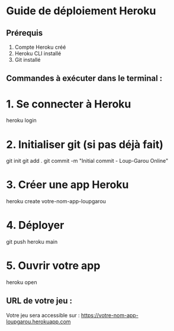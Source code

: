 # Guide de déploiement Heroku

## Prérequis
1. Compte Heroku créé
2. Heroku CLI installé
3. Git installé

## Commandes à exécuter dans le terminal :

# 1. Se connecter à Heroku
heroku login

# 2. Initialiser git (si pas déjà fait)
git init
git add .
git commit -m "Initial commit - Loup-Garou Online"

# 3. Créer une app Heroku
heroku create votre-nom-app-loupgarou

# 4. Déployer
git push heroku main

# 5. Ouvrir votre app
heroku open

## URL de votre jeu :
Votre jeu sera accessible sur : https://votre-nom-app-loupgarou.herokuapp.com